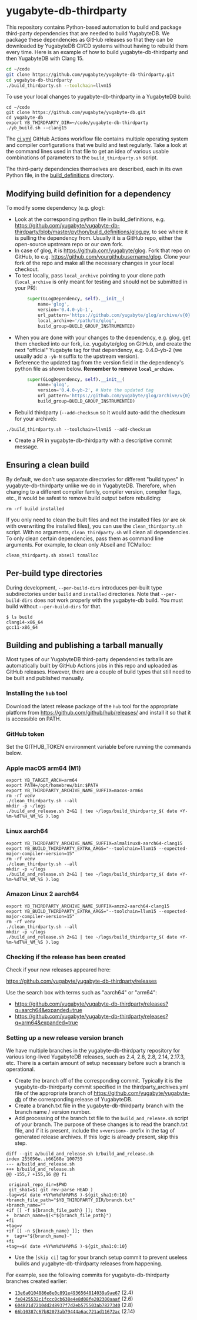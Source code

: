 # yugabyte-db-thirdparty

This repository contains Python-based automation to build and package third-party dependencies that are needed to build YugabyteDB. We package these dependencies as GitHub releases so that they can be downloaded by YugabyteDB CI/CD systems without having to rebuild them every time. Here is an example of how to build yugabyte-db-thirdparty and then YugabyteDB with Clang 15.

```bash
cd ~/code
git clone https://github.com/yugabyte/yugabyte-db-thirdparty.git
cd yugabyte-db-thirdparty
./build_thirdparty.sh --toolchain=llvm15
```

To use your local changes to yugabyte-db-thirdparty in a YugabyteDB build:

```
cd ~/code
git clone https://github.com/yugabyte/yugabyte-db.git
cd yugabyte-db
export YB_THIRDPARTY_DIR=~/code/yugabyte-db-thirdparty
./yb_build.sh --clang15
```

The [ci.yml](https://github.com/yugabyte/yugabyte-db-thirdparty/blob/master/.github/workflows/ci.yml) GitHub Actions workflow file contains multiple operating system and compiler configurations that we build and test regularly. Take a look at the command lines used in that file to get an idea of various usable combinations of parameters to the `build_thirdparty.sh` script.

The third-party dependencies themselves are described, each in its own Python file, in the [build_definitions](https://github.com/yugabyte/yugabyte-db-thirdparty/tree/master/python/build_definitions) directory.

## Modifying build definition for a dependency

To modify some dependency (e.g. glog):
* Look at the corresponding python file in build_definitions, e.g. https://github.com/yugabyte/yugabyte-db-thirdparty/blob/master/python/build_definitions/glog.py, to see where it is pulling the dependency from. Usually it is a GitHub repo, either the open-source upstream repo or our own fork.
* In case of glog, it is https://github.com/yugabyte/glog. Fork that repo on GitHub, to e.g. https://github.com/yourgithubusername/glog. Clone your fork of the repo and make all the necessary changes in your local checkout.
* To test locally, pass `local_archive` pointing to your clone path (`local_archive` is only meant for testing and should not be submitted in your PR):
```python
        super(GLogDependency, self).__init__(
            name='glog',
            version='0.4.0-yb-1',
            url_pattern='https://github.com/yugabyte/glog/archive/v{0}.tar.gz',
            local_archive='/path/to/glog',
            build_group=BUILD_GROUP_INSTRUMENTED)
```
* When you are done with your changes to the dependency, e.g. glog, get them checked into our fork, i.e. yugabyte/glog on GitHub, and create the next "official" Yugabyte tag for that dependency, e.g. 0.4.0-yb-2 (we usually add a `-yb-N` suffix to the upstream version).
* Reference the updated tag from the version field in the dependency's python file as shown below. **Remember to remove `local_archive`.**
```python
        super(GLogDependency, self).__init__(
            name='glog',
            version='0.4.0-yb-2', # Note the updated tag
            url_pattern='https://github.com/yugabyte/glog/archive/v{0}.tar.gz',
            build_group=BUILD_GROUP_INSTRUMENTED)
```

* Rebuild thirdparty (`--add-checksum` so it would auto-add the checksum for your archive):

```
./build_thirdparty.sh --toolchain=llvm15 --add-checksum
```
* Create a PR in yugabyte-db-thirdparty with a descriptive commit message.

## Ensuring a clean build
By default, we don't use separate directories for different "build types" in yugabyte-db-thirdparty unlike we do in YugabyteDB. Therefore, when changing to a different compiler family, compiler version, compiler flags, etc., it would be safest to remove build output before rebuilding:

```
rm -rf build installed
```

If you only need to clean the built files and not the installed files (or are ok with overwriting the installed files), you can use the `clean_thirdparty.sh` script. With no arguments, `clean_thirdparty.sh` will clean all dependencies. To only clean certain dependencies, pass them as command line arguments. For example, to clean only Abseil and TCMalloc:
```
clean_thirdparty.sh abseil tcmalloc
```


## Per-build type directories
During development, `--per-build-dirs` introduces per-built type subdirectories under `build` and `installed` directories. Note that `--per-build-dirs` does not work properly with the yugabyte-db build. You must build without `--per-build-dirs` for that.

```
$ ls build
clang14-x86_64
gcc11-x86_64
```

## Building and publishing a tarball manually

Most types of our YugabyteDB third-party dependencies tarballs are automatically built by GitHub Actions jobs in this repo and uploaded as GitHub releases. However, there are a couple of build types that still need to be built and published manually.

### Installing the `hub` tool

Download the latest release package of the `hub` tool for the appropriate platform from https://github.com/github/hub/releases/ and install it so that it is accessible on PATH.

### GitHub token

Set the GITHUB_TOKEN environment variable before running the commands below.

### Apple macOS arm64 (M1)

```
export YB_TARGET_ARCH=arm64
export PATH=/opt/homebrew/bin:$PATH
export YB_THIRDPARTY_ARCHIVE_NAME_SUFFIX=macos-arm64
rm -rf venv
./clean_thirdparty.sh --all
mkdir -p ~/logs
./build_and_release.sh 2>&1 | tee ~/logs/build_thirdparty_$( date +Y-%m-%dT%H_%M_%S ).log
```

### Linux aarch64

```
export YB_THIRDPARTY_ARCHIVE_NAME_SUFFIX=almalinux8-aarch64-clang15
export YB_BUILD_THIRDPARTY_EXTRA_ARGS="--toolchain=llvm15 --expected-major-compiler-version=15"
rm -rf venv
./clean_thirdparty.sh --all
mkdir -p ~/logs
./build_and_release.sh 2>&1 | tee ~/logs/build_thirdparty_$( date +Y-%m-%dT%H_%M_%S ).log
```

### Amazon Linux 2 aarch64

```
export YB_THIRDPARTY_ARCHIVE_NAME_SUFFIX=amzn2-aarch64-clang15
export YB_BUILD_THIRDPARTY_EXTRA_ARGS="--toolchain=llvm15 --expected-major-compiler-version=15"
rm -rf venv
./clean_thirdparty.sh --all
mkdir -p ~/logs
./build_and_release.sh 2>&1 | tee ~/logs/build_thirdparty_$( date +Y-%m-%dT%H_%M_%S ).log
```

### Checking if the release has been created

Check if your new releases appeared here:

https://github.com/yugabyte/yugabyte-db-thirdparty/releases

Use the search box with terms such as "aarch64" or "arm64":

* https://github.com/yugabyte/yugabyte-db-thirdparty/releases?q=aarch64&expanded=true
* https://github.com/yugabyte/yugabyte-db-thirdparty/releases?q=arm64&expanded=true

### Setting up a new release version branch

We have multiple branches in the yugabyte-db-thirdparty repository for various long-lived YugabyteDB releases, such as 2.4, 2.6, 2.8, 2.14, 2.17.3, etc.
There is a certain amount of setup necessary before such a branch is operational.

- Create the branch off of the corresponding commit. Typically it is the yugabyte-db-thirdparty commit specified in the thirdparty_archives.yml file of the appropriate branch of https://github.com/yugabyte/yugabyte-db of the corresponding release of YugabyteDB.
- Create a branch.txt file in the yugabyte-db-thirdparty branch with the branch name / version number.
- Add processing of the branch.txt file to the `build_and_release.sh` script of your branch.  The purpose of these changes is to read the branch.txt file, and if it is present, include the `v<version>-` prefix in the tag of generated release archives. If this logic is already present, skip this step.
```
diff --git a/build_and_release.sh b/build_and_release.sh
index 255056e..b66168e 100755
--- a/build_and_release.sh
+++ b/build_and_release.sh
@@ -155,7 +155,16 @@ fi

 original_repo_dir=$PWD
 git_sha1=$( git rev-parse HEAD )
-tag=v$( date +%Y%m%d%H%M%S )-${git_sha1:0:10}
+branch_file_path="$YB_THIRDPARTY_DIR/branch.txt"
+branch_name=""
+if [[ -f ${branch_file_path} ]]; then
+  branch_name=$(<"${branch_file_path}")
+fi
+tag=v
+if [[ -n ${branch_name} ]]; then
+  tag+="${branch_name}-"
+fi
+tag+=$( date +%Y%m%d%H%M%S )-${git_sha1:0:10}
```
- Use the `[skip ci]` tag for your branch setup commit to prevent useless builds and yugabyte-db-thirdparty releases from happening.

For example, see the following commits for yugabyte-db-thirdparty branches created earlier:
- [`13e6a0104886e8e0c891e4936564814039a9ae67`](https://github.com/yugabyte/yugabyte-db-thirdparty/commit/13e6a0104886e8e0c891e4936564814039a9ae67) (2.4)
- [`fe0425532c1fccc0cb638e4e8d08fe202300aaaf`](https://github.com/yugabyte/yugabyte-db-thirdparty/commit/fe0425532c1fccc0cb638e4e8d08fe202300aaaf) (2.6)
- [`604821d7210dd248937f7d2eb575503ab7827340`](https://github.com/yugabyte/yugabyte-db-thirdparty/commit/604821d7210dd248937f7d2eb575503ab7827340) (2.8)
- [`66b10387c67b82073ab79444a6ac721ad11672ac`](https://github.com/yugabyte/yugabyte-db-thirdparty/commit/66b10387c67b82073ab79444a6ac721ad11672ac) (2.14)


